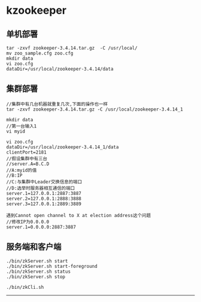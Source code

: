 # kzookeeper

## 单机部署

    tar -zxvf zookeeper-3.4.14.tar.gz  -C /usr/local/
    mv zoo_sample.cfg zoo.cfg
    mkdir data
    vi zoo.cfg
    dataDir=/usr/local/zookeeper-3.4.14/data
    
## 集群部署

    //集群中有几台机器就重复几次,下面的操作也一样
    tar -zxvf zookeeper-3.4.14.tar.gz -C /usr/local/zookeeper-3.4.14_1

    mkdir data
    //第一台输入1
    vi myid
    
    vi zoo.cfg
    dataDir=/usr/local/zookeeper-3.4.14_1/data
    clientPort=2181
    //假设集群中有三台
    //server.A=B.C.D
    //A:myid的值
    //B:IP
    //C:与集群中Leader交换信息的端口
    //D:选举时服务器相互通信的端口
    server.1=127.0.0.1:2887:3887
    server.2=127.0.0.1:2888:3888
    server.3=127.0.0.1:2889:3889
    
    遇到Cannot open channel to X at election address这个问题
    //修改IP为0.0.0.0
    server.1=0.0.0.0:2887:3887
    
## 服务端和客户端

    ./bin/zkServer.sh start
    ./bin/zkServer.sh start-foreground
    ./bin/zkServer.sh status
    ./bin/zkServer.sh stop
    
    ./bin/zkCli.sh

---